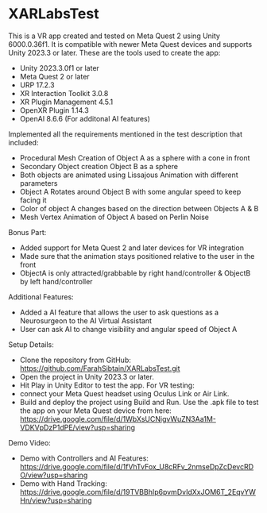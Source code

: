# XARLabsTest

This is a VR app created and tested on Meta Quest 2 using Unity 6000.0.36f1. It is compatible with newer Meta Quest devices and supports Unity 2023.3 or later.
These are the tools used to create the app:
- Unity 2023.3.0f1 or later
- Meta Quest 2 or later
- URP 17.2.3
- XR Interaction Toolkit 3.0.8
- XR Plugin Management 4.5.1
- OpenXR Plugin 1.14.3
- OpenAI 8.6.6 (For additonal AI features)

Implemented all the requirements mentioned in the test description that included:

- Procedural Mesh Creation of Object A as a sphere with a cone in front
- Secondary Object creation Object B as a sphere
- Both objects are animated using Lissajous Animation with different parameters
- Object A Rotates around Object B with some angular speed to keep facing it
- Color of object A changes based on the direction between Objects A & B
- Mesh Vertex Animation of Object A based on Perlin Noise

Bonus Part:
- Added support for Meta Quest 2 and later devices for VR integration
- Made sure that the animation stays positioned relative to the user in the front
- ObjectA is only attracted/grabbable by right hand/controller & ObjectB by left hand/controller

Additional Features:
- Added a AI feature that allows the user to ask questions as a Neurosurgeon to the AI Virtual Assistant
- User can ask AI to change visibility and angular speed of Object A

Setup Details:
- Clone the repository from GitHub: https://github.com/FarahSibtain/XARLabsTest.git
- Open the project in Unity 2023.3 or later.
- Hit Play in Unity Editor to test the app.
For VR testing:
- connect your Meta Quest headset using Oculus Link or Air Link.
- Build and deploy the project using Build and Run.
Use the .apk file to test the app on your Meta Quest device from here: https://drive.google.com/file/d/1WbXsUCNigvWuZN3Aa1M-VDKVpDzP1dPE/view?usp=sharing

Demo Video:
- Demo with Controllers and AI Features: https://drive.google.com/file/d/1fVhTvFox_U8cRFv_2nmseDpZcDevcRDO/view?usp=sharing
- Demo with Hand Tracking: https://drive.google.com/file/d/19TVBBhIp6pvmDvIdXxJOM6T_2EqvYWHn/view?usp=sharing
